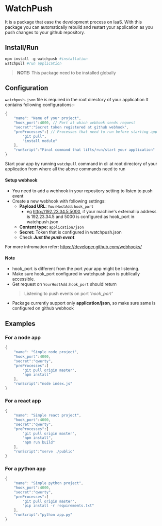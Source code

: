 # WatchPush
It is a package that ease the development process on IaaS. With this package you can automatically rebuild and restart your application as you push changes to your github repository.

## Install/Run
```python
npm install -g watchpush #installation
watchpull #run application
```
> **NOTE:** This package need to be installed globally

## Configuration
`watchpush.json` file is required in the root directory of your application
It contains following configurations:-
``` javascript
{
    "name": "Name of your project",
    "hook_port":4000, // Port at which webhook sends request
    "secret":"Secret token registered at github webhook",
    "preProcesses":[ // Processes that need to run before starting app
        "git pull",
        "install module"
    ],
    "runScript":"Final command that lifts/run/start your application"
}
```
Start your app by running `watchpull` command in cli at root directory of your application from where all the above commands need to run

#### Setup webhook
* You need to add a webhook in your repository setting to listen to push event
* Create a new webhook with following settings:
    * **Payload URL**: `YourHostAdd:hook_port` 
        * eg http://192.23.34.5:5000, if your machine's external ip address is 192.23.34.5 and 5000 is configured as hook_port in watchpush.json
    * **Content type:** `application/json`
    * **Secret:** Token that is configured in watchpush.json
    * Check ***Just the push event***. 

For more infromation refer: https://developer.github.com/webhooks/

#### Note
* hook_port is different from the port your app might be listening.
* Make sure hook_port configured in watchpush.json is publically accessible.
* Get request on `YourHostAdd:hook_port` should return 
    > Listening to push events on port *'hook_port'*
* Package currently support only **application/json**, so make sure same is configured on github webhook

## Examples
### For a node app
``` javascript
{
    "name": "Simple node project",
    "hook_port":4000,
    "secret":"qwerty",
    "preProcesses":[
        "git pull origin master",
        "npm install"
    ],
    "runScript":"node index.js"
}
```

### For a react app
``` javascript
{
    "name": "Simple react project",
    "hook_port":4000,
    "secret":"qwerty",
    "preProcesses":[
        "git pull origin master",
        "npm install",
        "npm run build"
    ],
    "runScript":"serve ./public"
}
```

### For a python app
``` javascript
{
    "name": "Simple python project",
    "hook_port":4000,
    "secret":"qwerty",
    "preProcesses":[
        "git pull origin master",
        "pip install -r requirements.txt"
    ],
    "runScript":"python app.py"
}
```
